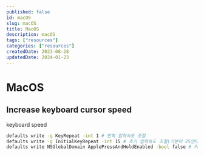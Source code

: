 ```yaml
---
published: false
id: macOS
slug: macOS
title: MacOS
description: macOS
tags: ["resources"]
categories: ["resources"]
createdDate: 2023-08-28
updatedDate: 2024-01-23
---
```


# MacOS

## Increase keyboard cursor speed
keyboard speed

```bash
defaults write -g KeyRepeat -int 1 # 반복 입력속도 조절
defaults write -g InitialKeyRepeat -int 15 # 초기 입력속도 조절(기본이 25인데 바꾸지 말것)
defaults write NSGlobalDomain ApplePressAndHoldEnabled -bool false # 키 누르고 있을때 계속 입력되도록 하기
```


